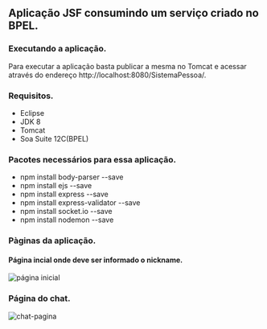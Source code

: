 ## Aplicação JSF consumindo um serviço criado no BPEL.

### Executando a aplicação.

 Para executar a aplicação basta publicar a mesma no Tomcat e acessar através do endereço http://localhost:8080/SistemaPessoa/.

### Requisitos.

- Eclipse
- JDK 8
- Tomcat
- Soa Suite 12C(BPEL)

### Pacotes necessários para essa aplicação.

- npm install body-parser --save
- npm install ejs --save
- npm install express --save
- npm install express-validator --save
- npm install socket.io --save
- npm install nodemon --save


### Pàginas da aplicação.

#### Página incial onde deve ser informado o nickname.


![página inicial](https://user-images.githubusercontent.com/17622032/50499512-4cd1bd80-0a31-11e9-8da9-ef2040edad88.png)


### Página do chat.

![chat-pagina](https://user-images.githubusercontent.com/17622032/50499573-beaa0700-0a31-11e9-8e53-960589a641f3.png)

 
